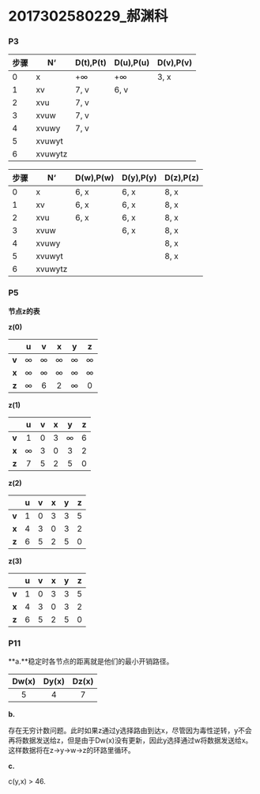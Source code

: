 # 2017302580229_郝渊科

### P3

| 步骤 | N‘      | D(t),P(t) | D(u),P(u) | D(v),P(v) |
| ---- | ------- | --------- | --------- | --------- |
| 0    | x       | $+\infty$ | $+\infty$ | 3, x      |
| 1    | xv      | 7, v      | 6, v      |           |
| 2    | xvu     | 7, v      |           |           |
| 3    | xvuw    | 7, v      |           |           |
| 4    | xvuwy   | 7, v      |           |           |
| 5    | xvuwyt  |           |           |           |
| 6    | xvuwytz |           |           |           |

| 步骤 | N‘      | D(w),P(w) | D(y),P(y) | D(z),P(z) |
| ---- | ------- | --------- | --------- | --------- |
| 0    | x       | 6, x      | 6, x      | 8, x      |
| 1    | xv      | 6, x      | 6, x      | 8, x      |
| 2    | xvu     | 6, x      | 6, x      | 8, x      |
| 3    | xvuw    |           | 6, x      | 8, x      |
| 4    | xvuwy   |           |           | 8, x      |
| 5    | xvuwyt  |           |           | 8, x      |
| 6    | xvuwytz |           |           |           |



### P5

**节点z的表**

**z(0)**

|       |    u     |    v     |    x     |    y     |    z     |
| :---: | :------: | :------: | :------: | :------: | :------: |
| **v** | $\infty$ | $\infty$ | $\infty$ | $\infty$ | $\infty$ |
| **x** | $\infty$ | $\infty$ | $\infty$ | $\infty$ | $\infty$ |
| **z** | $\infty$ |    6     |    2     | $\infty$ |    0     |

**z(1)**

|       |    u     |  v   |  x   |    y     |  z   |
| :---: | :------: | :--: | :--: | :------: | :--: |
| **v** |    1     |  0   |  3   | $\infty$ |  6   |
| **x** | $\infty$ |  3   |  0   |    3     |  2   |
| **z** |    7     |  5   |  2   |    5     |  0   |

**z(2)**

|       |  u   |  v   |  x   |  y   |  z   |
| :---: | :--: | :--: | :--: | :--: | :--: |
| **v** |  1   |  0   |  3   |  3   |  5   |
| **x** |  4   |  3   |  0   |  3   |  2   |
| **z** |  6   |  5   |  2   |  5   |  0   |

**z(3)**

|       |  u   |  v   |  x   |  y   |  z   |
| :---: | :--: | :--: | :--: | :--: | :--: |
| **v** |  1   |  0   |  3   |  3   |  5   |
| **x** |  4   |  3   |  0   |  3   |  2   |
| **z** |  6   |  5   |  2   |  5   |  0   |



### P11

**a.**稳定时各节点的距离就是他们的最小开销路径。

| Dw(x) | Dy(x) | Dz(x) |
| :---: | :---: | :---: |
|   5   |   4   |   7   |

**b.**

存在无穷计数问题。此时如果z通过y选择路由到达x，尽管因为毒性逆转，y不会再将数据发送给z，但是由于Dw(x)没有更新，因此y选择通过w将数据发送给x。这样数据将在z->y->w->z的环路里循环。

**c.**

c(y,x) > 46.



